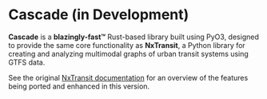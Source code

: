 # Cascade (in Development)

**Cascade** is a **blazingly-fast™**  Rust-based library built using PyO3, designed to provide the same core functionality as **NxTransit**, a Python library for creating and analyzing multimodal graphs of urban transit systems using GTFS data.

See the original [NxTransit documentation](https://nxtransit.readthedocs.io/en/latest/) for an overview of the features being ported and enhanced in this version.

